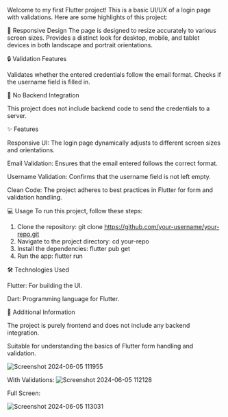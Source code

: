Welcome to my first Flutter project! This is a basic UI/UX of a login page with validations. Here are some highlights of this project:

📱 Responsive Design
The page is designed to resize accurately to various screen sizes.
Provides a distinct look for desktop, mobile, and tablet devices in both landscape and portrait orientations.

🔒 Validation Features

Validates whether the entered credentials follow the email format.
Checks if the username field is filled in.

🚫 No Backend Integration

This project does not include backend code to send the credentials to a server.

✨ Features

Responsive UI: The login page dynamically adjusts to different screen sizes and orientations.

Email Validation: Ensures that the email entered follows the correct format.

Username Validation: Confirms that the username field is not left empty.

Clean Code: The project adheres to best practices in Flutter for form and validation handling.

💻 Usage
To run this project, follow these steps:

1. Clone the repository: git clone https://github.com/your-username/your-repo.git
2. Navigate to the project directory: cd your-repo
3. Install the dependencies: flutter pub get
4. Run the app: flutter run

🛠️ Technologies Used

Flutter: For building the UI.

Dart: Programming language for Flutter.

📝 Additional Information

The project is purely frontend and does not include any backend integration.

Suitable for understanding the basics of Flutter form handling and validation.

![Screenshot 2024-06-05 111955](https://github.com/KARTHIKEYA46290/login-page-basic/assets/171713398/482d5443-e22d-474f-8fed-c7ade147038b)

With Validations:
![Screenshot 2024-06-05 112128](https://github.com/KARTHIKEYA46290/login-page-basic/assets/171713398/cb7214b8-233e-4c18-a272-7a0003d6e4d9)

Full Screen:

![Screenshot 2024-06-05 113031](https://github.com/KARTHIKEYA46290/login-page-basic/assets/171713398/85a64d76-6a61-4b76-9b5a-3e94e30b8c02)


